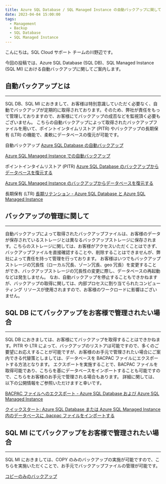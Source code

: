 ```yaml
---
title: Azure SQL Database / SQL Managed Instance の自動バックアップに関して
date: 2023-04-04 15:00:00
tags:
  - Management
  - Backup
  - SQL Database
  - SQL Managed Instance
---
```


こんにちは。SQL Cloud サポート チームの川野辺です。

今回の投稿では、Azure SQL Database (SQL DB)、SQL Managed Instance (SQL MI) における自動バックアップに関してご案内します。

<!-- more -->

## 自動バックアップとは
---

SQL DB、SQL MI におきまして、お客様は特別意識していただく必要なく、自動でバックアップが定期的に取得されております。そのため、弊社が責任をもって管理しておりますので、お客様にてバックアップの成否などを監視頂く必要もございません。
こちらの自動バックアップによって取得されたバックアップファイルを用いて、ポイントインタイムリストア (PITR) やバックアップの長期保有 (LTR) の機能で、柔軟にデータベースの復元が可能です。

自動バックアップ
[Azure SQL Database の自動バックアップ](https://learn.microsoft.com/ja-jp/azure/azure-sql/database/automated-backups-overview?view=azuresql)

[Azure SQL Managed Instance での自動バックアップ](https://learn.microsoft.com/ja-jp/azure/azure-sql/managed-instance/automated-backups-overview?view=azuresql)

ポイントインタイムリストア (PITR)
[Azure SQL Database のバックアップからデータベースを復元する](https://learn.microsoft.com/ja-jp/azure/azure-sql/database/recovery-using-backups?view=azuresql&tabs=azure-portal)

[Azure SQL Managed Instance のバックアップからデータベースを復元する](https://learn.microsoft.com/ja-jp/azure/azure-sql/managed-instance/recovery-using-backups?view=azuresql&tabs=azure-portal)

長期保有 (LTR)
[長期リテンション - Azure SQL Database と Azure SQL Managed Instance](https://learn.microsoft.com/ja-jp/azure/azure-sql/database/long-term-retention-overview?view=azuresql)



## バックアップの管理に関して
---

自動バックアップによって取得されたバックアップファイルは、お客様のデータが保存されているストレージとは異なるバックアップストレージに保存されます。こちらのストレージに関しては、お客様がアクセスいただくことはできず、バックアップファイルを直接確認することや、削除することはできませんが、弊社によって責任を持って管理を行っております。
お客様はいつでもバックアップストレージの冗長性（ローカル冗長、ゾーン冗長、geo 冗長）を変更することができ、バックアップストレージの冗長性の変更に際し、データベースの再起動などは発生しません。 
なお、自動バックアップを停止することもできかねますが、バックアップの取得に関しては、内部プロセスに割り当てられたコンピューティング リソースが使用されますので、お客様のワークロードに影響はございません。


## SQL DB にてバックアップをお客様で管理されたい場合
---

SQL DB におきましては、お客様にてバックアップを取得することはできかねます。PITR や LTR によって、バックアップのリストアは可能ですので、多くのご要望にお応えすることが可能ですが、お客様のお手元で管理されたい場合にご案内できる代替策としましては、データベースを BACPAC ファイルにエクスポートする方法となります。
エクスポートを実施することで、BACPAC ファイルを取得可能であり、こちらを基にデータベースをインポートすることも可能ですので、こちらをお客様のお手元で管理される場合もあります。
詳細に関しては、以下の公開情報をご参照いただけますと幸いです。

[BACPAC ファイルへのエクスポート - Azure SQL Database および Azure SQL Managed Instance](https://learn.microsoft.com/ja-jp/azure/azure-sql/database/database-export?source=recommendations&view=azuresql)

[クイックスタート: Azure SQL Database または Azure SQL Managed Instance 内のデータベースに .bacpac ファイルをインポートする](https://learn.microsoft.com/ja-jp/azure/azure-sql/database/database-import?view=azuresql&tabs=azure-powershell)


## SQL MI にてバックアップをお客様で管理されたい場合
---

SQL MI におきましては、COPY のみのバックアップの実施が可能ですので、こちらを実施いただくことで、お手元でバックアップファイルの管理が可能です。

[コピーのみのバックアップ](https://learn.microsoft.com/ja-jp/sql/relational-databases/backup-restore/copy-only-backups-sql-server?view=sql-server-ver16)